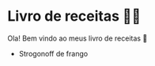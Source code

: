 # Livro de receitas :woman_cook:	

Ola! Bem vindo ao meus livro de receitas :wave:

- Strogonoff de frango

  
